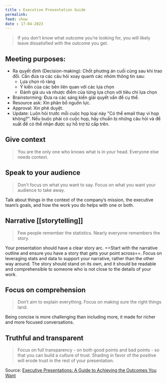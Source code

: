 ```yaml
---
title : Executive Presentation Guide
permalink: 
feed: show
date : 17-04-2023
---
```


> If you don’t know what outcome you’re looking for, you will likely leave dissatisfied with the outcome you get.

## Meeting purposes:
- Ra quyết định (Decision-making): Chốt phương án cuối cùng sau khi trao đổi. Cần đưa ra các câu hỏi xoay quanh các nhóm thông tin sau:
	- Lựa chọn rõ ràng
	- Ý kiến của các bên liên quan với các lựa chọn
	- Đánh giá ưu và nhược điểm của từng lựa chọn với tiêu chí lựa chọn
- Brainstorming: Đưa ra các sáng kiến giải quyết vấn đề cụ thể.
- Resource ask: Xin phân bổ nguồn lực.
- Approval: Xin phê duyệt.
- Update: Luôn hỏi trước mỗi cuộc họp loại này "Có thể email thay vì họp không?". Nếu buộc phải có cuộc họp, hãy chuẩn bị những câu hỏi và đề xuất để có thể nhận được sự hỗ trợ từ cấp trên.

## Give context

> You are the only one who knows what is in your head. Everyone else needs context.

## Speak to your audience
> Don't focus on what you want to say. Focus on what you want your audience to take away.

Talk about things in the context of the company’s mission, the executive team’s goals, and how the work you do helps with one or both.

## Narrative [[storytelling]]

> Few people remember the statistics. Nearly everyone remembers the story. 

Your presentation should have a clear story arc. ==Start with the narrative outline and ensure you have a story that gets your point across==. Focus on leveraging stats and data to support your narrative, rather than the other way around. The story should stand on its own, and it should be readable and comprehensible to someone who is not close to the details of your work.  

## Focus on comprehension

> Don’t aim to explain everything. Focus on making sure the right things land. 

Being concise is more challenging than including more, it made for richer and more focused conversations.

## Truthful and transparent

> Focus on full transparency - on both good points and bad points - so that you can build a culture of trust. Shading in favor of the positive will erode trust in the rest of your presentation. 

Source: [Executive Presentations: A Guide to Achieving the Outcomes You Want](https://debliu.substack.com/p/executive-presentations-a-guide-to)